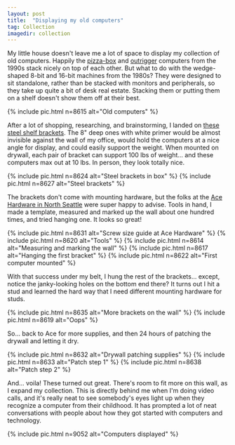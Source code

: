```yaml
---
layout: post
title:  "Displaying my old computers"
tag: Collection
imagedir: collection
---
```


My little house doesn't leave me a lot of space to display my collection of old computers. Happily the [pizza-box](https://en.wikipedia.org/wiki/Pizza_box_form_factor) and [outrigger](https://en.wikipedia.org/wiki/Outrigger_Macintosh) computers from the 1990s stack nicely on top of each other. But what to do with the wedge-shaped 8-bit and 16-bit machines from the 1980s?  They were designed to sit standalone, rather than be stacked with monitors and peripherals, so they take up quite a bit of desk real estate. Stacking them or putting them on a shelf doesn't show them off at their best.

{% include pic.html n=8615 alt="Old computers" %}

After a lot of shopping, researching, and brainstorming, I landed on [these steel shelf brackets](https://www.ekenamillwork.com/steel-hanging-shelf-bracket). The 8" deep ones with white primer would be almost invisible against the wall of my office, would hold the computers at a nice angle for display, and could easily support the weight. When mounted on drywall, each pair of bracket can support 100 lbs of weight... and these computers max out at 10 lbs. In person, they look totally nice.

{% include pic.html n=8624 alt="Steel brackets in box" %}
{% include pic.html n=8627 alt="Steel brackets" %}

The brackets don't come with mounting hardware, but the folks at the [Ace Hardware in North Seattle](https://mapleleaface.com/) were super happy to advise. Tools in hand, I made a template, measured and marked up the wall about one hundred times, and tried hanging one. It looks so great!

{% include pic.html n=8631 alt="Screw size guide at Ace Hardware" %}
{% include pic.html n=8620 alt="Tools" %}
{% include pic.html n=8614 alt="Measuring and marking the wall" %}
{% include pic.html n=8617 alt="Hanging the first bracket" %}
{% include pic.html n=8622 alt="First computer mounted" %}

With that success under my belt, I hung the rest of the brackets... except, notice the janky-looking holes on the bottom end there? It turns out I hit a stud and learned the hard way that I need different mounting hardware for studs.

{% include pic.html n=8635 alt="More brackets on the wall" %}
{% include pic.html n=8619 alt="Oops" %}

So... back to Ace for more supplies, and then 24 hours of patching the drywall and letting it dry. 

{% include pic.html n=8632 alt="Drywall patching supplies" %}
{% include pic.html n=8633 alt="Patch step 1" %}
{% include pic.html n=8638 alt="Patch step 2" %}

And... voila! These turned out great. There's room to fit more on this wall, as I expand my collection. This is directly behind me when I'm doing video calls, and it's really neat to see somebody's eyes light up when they recognize a computer from their childhood. It has prompted a lot of neat conversations with people about how they got started with computers and technology.

{% include pic.html n=9052 alt="Computers displayed" %}

